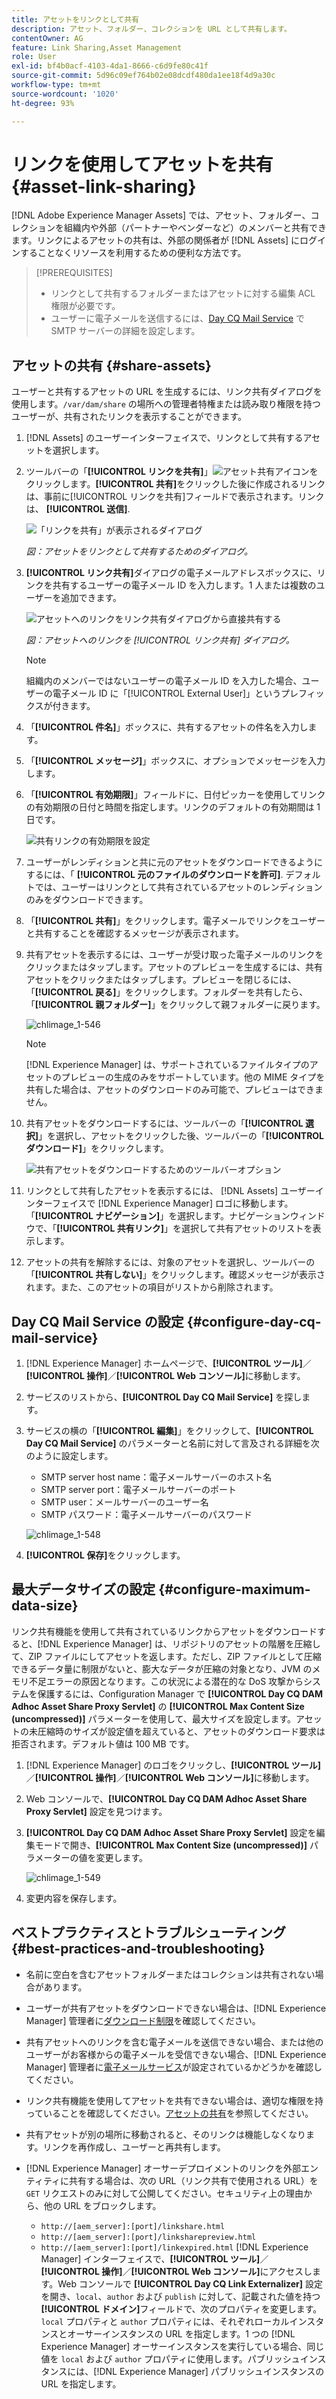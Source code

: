 ```yaml
---
title: アセットをリンクとして共有
description: アセット、フォルダー、コレクションを URL として共有します。
contentOwner: AG
feature: Link Sharing,Asset Management
role: User
exl-id: bf4b0acf-4103-4da1-8666-c6d9fe80c41f
source-git-commit: 5d96c09ef764b02e08dcdf480da1ee18f4d9a30c
workflow-type: tm+mt
source-wordcount: '1020'
ht-degree: 93%

---
```


# リンクを使用してアセットを共有 {#asset-link-sharing}

[!DNL Adobe Experience Manager Assets] では、アセット、フォルダー、コレクションを組織内や外部（パートナーやベンダーなど）のメンバーと共有できます。リンクによるアセットの共有は、外部の関係者が [!DNL Assets] にログインすることなくリソースを利用するための便利な方法です。

>[!PREREQUISITES]
>
>* リンクとして共有するフォルダーまたはアセットに対する編集 ACL 権限が必要です。
>* ユーザーに電子メールを送信するには、[Day CQ Mail Service](#configmailservice) で SMTP サーバーの詳細を設定します。 


## アセットの共有 {#share-assets}

ユーザーと共有するアセットの URL を生成するには、リンク共有ダイアログを使用します。`/var/dam/share` の場所への管理者特権または読み取り権限を持つユーザーが、共有されたリンクを表示することができます。

1. [!DNL Assets] のユーザーインターフェイスで、リンクとして共有するアセットを選択します。
1. ツールバーの「**[!UICONTROL リンクを共有]**」![アセット共有アイコン](assets/assets_share.png)をクリックします。**[!UICONTROL 共有]**&#x200B;をクリックした後に作成されるリンク は、事前に[!UICONTROL リンクを共有]フィールドで表示されます。リンクは、 **[!UICONTROL 送信]**.

   ![「リンクを共有」が表示されるダイアログ](assets/chlimage_1-542.png)

   *図：アセットをリンクとして共有するためのダイアログ。*

1. **[!UICONTROL リンク共有]**&#x200B;ダイアログの電子メールアドレスボックスに、リンクを共有するユーザーの電子メール ID を入力します。1 人または複数のユーザーを追加できます。

   ![アセットへのリンクをリンク共有ダイアログから直接共有する](assets/chlimage_1-543.png)

   *図：アセットへのリンクを [!UICONTROL リンク共有] ダイアログ。*

   >[!NOTE]
   >
   >組織内のメンバーではないユーザーの電子メール ID を入力した場合、ユーザーの電子メール ID に「[!UICONTROL External User]」というプレフィックスが付きます。

1. 「**[!UICONTROL 件名]**」ボックスに、共有するアセットの件名を入力します。
1. 「**[!UICONTROL メッセージ]**」ボックスに、オプションでメッセージを入力します。

1. 「**[!UICONTROL 有効期限]**」フィールドに、日付ピッカーを使用してリンクの有効期限の日付と時間を指定します。リンクのデフォルトの有効期間は 1 日です。

   ![共有リンクの有効期限を設定](assets/chlimage_1-544.png)

1. ユーザーがレンディションと共に元のアセットをダウンロードできるようにするには、「 **[!UICONTROL 元のファイルのダウンロードを許可]**. デフォルトでは、ユーザーはリンクとして共有されているアセットのレンディションのみをダウンロードできます。

1. 「**[!UICONTROL 共有]**」をクリックします。電子メールでリンクをユーザーと共有することを確認するメッセージが表示されます。

1. 共有アセットを表示するには、ユーザーが受け取った電子メールのリンクをクリックまたはタップします。アセットのプレビューを生成するには、共有アセットをクリックまたはタップします。プレビューを閉じるには、「**[!UICONTROL 戻る]**」をクリックします。フォルダーを共有したら、「**[!UICONTROL 親フォルダー]**」をクリックして親フォルダーに戻ります。

   ![chlimage_1-546](assets/chlimage_1-546.png)

   >[!NOTE]
   >
   >[!DNL Experience Manager] は、サポートされているファイルタイプのアセットのプレビューの生成のみをサポートしています。他の MIME タイプを共有した場合は、アセットのダウンロードのみ可能で、プレビューはできません。

1. 共有アセットをダウンロードするには、ツールバーの「**[!UICONTROL 選択]**」を選択し、アセットをクリックした後、ツールバーの「**[!UICONTROL ダウンロード]**」をクリックします。

   ![共有アセットをダウンロードするためのツールバーオプション](assets/chlimage_1-547.png)

1. リンクとして共有したアセットを表示するには、 [!DNL Assets] ユーザーインターフェイスで [!DNL Experience Manager] ロゴに移動します。「**[!UICONTROL ナビゲーション]**」を選択します。ナビゲーションウィンドウで、「**[!UICONTROL 共有リンク]**」を選択して共有アセットのリストを表示します。

1. アセットの共有を解除するには、対象のアセットを選択し、ツールバーの「**[!UICONTROL 共有しない]**」をクリックします。確認メッセージが表示されます。また、このアセットの項目がリストから削除されます。

## Day CQ Mail Service の設定 {#configure-day-cq-mail-service}

1. [!DNL Experience Manager] ホームページで、**[!UICONTROL ツール]**／**[!UICONTROL 操作]**／**[!UICONTROL Web コンソール]**&#x200B;に移動します。 
1. サービスのリストから、**[!UICONTROL Day CQ Mail Service]** を探します。
1. サービスの横の「**[!UICONTROL 編集]**」をクリックして、**[!UICONTROL Day CQ Mail Service]** のパラメーターと名前に対して言及される詳細を次のように設定します。

   * SMTP server host name：電子メールサーバーのホスト名
   * SMTP server port：電子メールサーバーのポート
   * SMTP user：メールサーバーのユーザー名
   * SMTP パスワード：電子メールサーバーのパスワード

   ![chlimage_1-548](assets/chlimage_1-548.png)

1. **[!UICONTROL 保存]**&#x200B;をクリックします。

## 最大データサイズの設定 {#configure-maximum-data-size}

リンク共有機能を使用して共有されているリンクからアセットをダウンロードすると、[!DNL Experience Manager] は、リポジトリのアセットの階層を圧縮して、ZIP ファイルにしてアセットを返します。ただし、ZIP ファイルとして圧縮できるデータ量に制限がないと、膨大なデータが圧縮の対象となり、JVM のメモリ不足エラーの原因となります。この状況による潜在的な DoS 攻撃からシステムを保護するには、Configuration Manager で **[!UICONTROL Day CQ DAM Adhoc Asset Share Proxy Servlet]** の **[!UICONTROL Max Content Size (uncompressed)]** パラメーターを使用して、最大サイズを設定します。アセットの未圧縮時のサイズが設定値を超えていると、アセットのダウンロード要求は拒否されます。デフォルト値は 100 MB です。

1. [!DNL Experience Manager] のロゴをクリックし、**[!UICONTROL ツール]**／**[!UICONTROL 操作]**／**[!UICONTROL Web コンソール]**&#x200B;に移動します。
1. Web コンソールで、**[!UICONTROL Day CQ DAM Adhoc Asset Share Proxy Servlet]** 設定を見つけます。
1. **[!UICONTROL Day CQ DAM Adhoc Asset Share Proxy Servlet]** 設定を編集モードで開き、**[!UICONTROL Max Content Size (uncompressed)]** パラメーターの値を変更します。

   ![chlimage_1-549](assets/chlimage_1-549.png)

1. 変更内容を保存します。

## ベストプラクティスとトラブルシューティング {#best-practices-and-troubleshooting}

* 名前に空白を含むアセットフォルダーまたはコレクションは共有されない場合があります。
* ユーザーが共有アセットをダウンロードできない場合は、[!DNL Experience Manager] 管理者に[ダウンロード制限](#configure-maximum-data-size)を確認してください。
* 共有アセットへのリンクを含む電子メールを送信できない場合、または他のユーザーがお客様からの電子メールを受信できない場合、[!DNL Experience Manager] 管理者に[電子メールサービス](#configure-day-cq-mail-service)が設定されているかどうかを確認してください。
* リンク共有機能を使用してアセットを共有できない場合は、適切な権限を持っていることを確認してください。[アセットの共有](#share-assets)を参照してください。
* 共有アセットが別の場所に移動されると、そのリンクは機能しなくなります。リンクを再作成し、ユーザーと再共有します。

* [!DNL Experience Manager] オーサーデプロイメントのリンクを外部エンティティに共有する場合は、次の URL（リンク共有で使用される URL）を `GET` リクエストのみに対して公開してください。セキュリティ上の理由から、他の URL をブロックします。

   * `http://[aem_server]:[port]/linkshare.html`
   * `http://[aem_server]:[port]/linksharepreview.html`
   * `http://[aem_server]:[port]/linkexpired.html`
   [!DNL Experience Manager] インターフェイスで、**[!UICONTROL ツール]**／**[!UICONTROL 操作]**／**[!UICONTROL Web コンソール]**&#x200B;にアクセスします。Web コンソールで **[!UICONTROL Day CQ Link Externalizer]** 設定を開き、`local`、`author` および `publish` に対して、記載された値を持つ&#x200B;**[!UICONTROL ドメイン]**&#x200B;フィールドで、次のプロパティを変更します。`local` プロパティと `author` プロパティには、それぞれローカルインスタンスとオーサーインスタンスの URL を指定します。1 つの [!DNL Experience Manager] オーサーインスタンスを実行している場合、同じ値を `local` および `author` プロパティに使用します。パブリッシュインスタンスには、[!DNL Experience Manager] パブリッシュインスタンスの URL を指定します。

